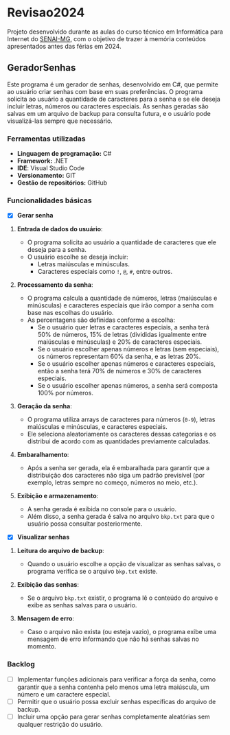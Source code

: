 # Revisao2024

Projeto desenvolvido durante as aulas do curso técnico em Informática para Internet do [SENAI-MG](https://www.fiemg.com.br/senai/), com o objetivo de trazer à memória conteúdos apresentados antes das férias em 2024.

## GeradorSenhas

Este programa é um gerador de senhas, desenvolvido em C#, que permite ao usuário criar senhas com base em suas preferências. O programa solicita ao usuário a quantidade de caracteres para a senha e se ele deseja incluir letras, números ou caracteres especiais. As senhas geradas são salvas em um arquivo de backup para consulta futura, e o usuário pode visualizá-las sempre que necessário.

### Ferramentas utilizadas

-  **Linguagem de programação:** C#
-  **Framework:** .NET
-  **IDE**: Visual Studio Code
-  **Versionamento:** GIT
-  **Gestão de repositórios:** GitHub

### Funcionalidades básicas

- [x] **Gerar senha**

1. **Entrada de dados do usuário**:
    - O programa solicita ao usuário a quantidade de caracteres que ele deseja para a senha.
    - O usuário escolhe se deseja incluir:
        - Letras maiúsculas e minúsculas.
        - Caracteres especiais como `!`, `@`, `#`, entre outros.
   
2. **Processamento da senha**:
    - O programa calcula a quantidade de números, letras (maiúsculas e minúsculas) e caracteres especiais que irão compor a senha com base nas escolhas do usuário.
    - As percentagens são definidas conforme a escolha:
        - Se o usuário quer letras e caracteres especiais, a senha terá 50% de números, 15% de letras (divididas igualmente entre maiúsculas e minúsculas) e 20% de caracteres especiais.
        - Se o usuário escolher apenas números e letras (sem especiais), os números representam 60% da senha, e as letras 20%.
        - Se o usuário escolher apenas números e caracteres especiais, então a senha terá 70% de números e 30% de caracteres especiais.
        - Se o usuário escolher apenas números, a senha será composta 100% por números.
   
3. **Geração da senha**:
    - O programa utiliza arrays de caracteres para números (`0-9`), letras maiúsculas e minúsculas, e caracteres especiais.
    - Ele seleciona aleatoriamente os caracteres dessas categorias e os distribui de acordo com as quantidades previamente calculadas.
   
4. **Embaralhamento**:
    - Após a senha ser gerada, ela é embaralhada para garantir que a distribuição dos caracteres não siga um padrão previsível (por exemplo, letras sempre no começo, números no meio, etc.).
   
5. **Exibição e armazenamento**:
    - A senha gerada é exibida no console para o usuário.
    - Além disso, a senha gerada é salva no arquivo `bkp.txt` para que o usuário possa consultar posteriormente.

- [x] **Visualizar senhas**

1. **Leitura do arquivo de backup**:
    - Quando o usuário escolhe a opção de visualizar as senhas salvas, o programa verifica se o arquivo `bkp.txt` existe.
   
2. **Exibição das senhas**:
    - Se o arquivo `bkp.txt` existir, o programa lê o conteúdo do arquivo e exibe as senhas salvas para o usuário.
   
3. **Mensagem de erro**:
    - Caso o arquivo não exista (ou esteja vazio), o programa exibe uma mensagem de erro informando que não há senhas salvas no momento.

### Backlog

- [ ] Implementar funções adicionais para verificar a força da senha, como garantir que a senha contenha pelo menos uma letra maiúscula, um número e um caractere especial.
- [ ] Permitir que o usuário possa excluir senhas específicas do arquivo de backup.
- [ ] Incluir uma opção para gerar senhas completamente aleatórias sem qualquer restrição do usuário.